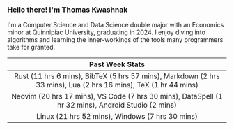 
### Hello there! I'm Thomas Kwashnak

I'm a Computer Science and Data Science double major with an Economics
minor at Quinnipiac University, graduating in 2024.
I enjoy diving into algorithms and learning the inner-workings of the tools
many programmers take for granted.

| Past Week Stats |
| :---: |
| Rust (11 hrs 6 mins), BibTeX (5 hrs 57 mins), Markdown (2 hrs 33 mins), Lua (2 hrs 16 mins), TeX (1 hr 44 mins) |
| Neovim (20 hrs 17 mins), VS Code (7 hrs 30 mins), DataSpell (1 hr 32 mins), Android Studio (2 mins) |
| Linux (21 hrs 52 mins), Windows (7 hrs 30 mins) |

